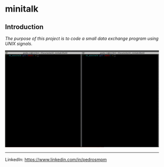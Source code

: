 # minitalk

## Introduction

*The purpose of this project is to code a small data exchange program
using UNIX signals.*

<img src="./extra/minitalk.gif"/>

--------
LinkedIn: https://www.linkedin.com/in/pedrosmpm

